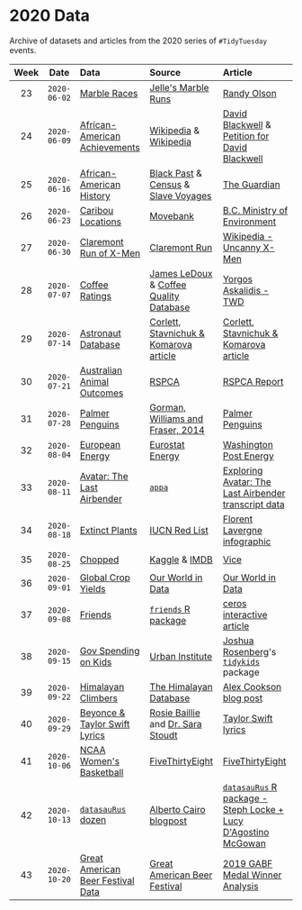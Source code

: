# 2020 Data

Archive of datasets and articles from the 2020 series of `#TidyTuesday` events.

| Week | Date | Data | Source | Article
| :---: | :---: | :--- | :--- | :---|
| 23 | `2020-06-02` | [Marble Races](https://github.com/rfordatascience/tidytuesday/blob/master/data/2020/2020-06-02/readme.md) | [Jelle's Marble Runs](https://www.youtube.com/channel/UCYJdpnjuSWVOLgGT9fIzL0g)| [Randy Olson](http://www.randalolson.com/2020/05/24/a-data-driven-look-at-marble-racing/) |
| 24 | `2020-06-09` | [African-American Achievements](https://github.com/rfordatascience/tidytuesday/blob/master/data/2020/2020-06-09/readme.md) | [Wikipedia](https://en.wikipedia.org/wiki/List_of_African-American_inventors_and_scientists) & [Wikipedia](https://en.wikipedia.org/wiki/List_of_African-American_firsts) | [David Blackwell](https://www.stltoday.com/news/local/obituaries/david-blackwell-fought-racism-became-world-famous-statistician/article_8ea41058-5f35-5afa-9c3a-007200c5c179.html) & [Petition for David Blackwell](https://www.change.org/p/american-statistical-association-rename-the-fisher-lecture-after-david-blackwell?recruiter=1107887809) |
| 25 | `2020-06-16` | [African-American History](https://github.com/rfordatascience/tidytuesday/blob/master/data/2020/2020-06-16/readme.md) | [Black Past](https://www.blackpast.org/donate/) & [Census](https://www.census.gov/content/dam/Census/library/working-papers/2002/demo/POP-twps0056.pdf) & [Slave Voyages](https://slavevoyages.org/) | [The Guardian](https://www.theguardian.com/news/2019/aug/15/400-years-since-slavery-timeline) |
| 26 | `2020-06-23` | [Caribou Locations](https://github.com/rfordatascience/tidytuesday/blob/master/data/2020/2020-06-23/readme.md) | [Movebank](https://www.movebank.org/cms/movebank-content/about-movebank) | [B.C. Ministry of Environment](https://www2.gov.bc.ca/assets/gov/environment/plants-animals-and-ecosystems/wildlife-wildlife-habitat/caribou/science_update_final_from_web_jan_2014.pdf)  |
| 27 | `2020-06-30` | [Claremont Run of X-Men](https://github.com/rfordatascience/tidytuesday/blob/master/data/2020/2020-06-30/readme.md) | [Claremont Run](http://www.claremontrun.com/) | [Wikipedia - Uncanny X-Men](https://en.wikipedia.org/wiki/Uncanny_X-Men)  |
| 28 | `2020-07-07` | [Coffee Ratings](https://github.com/rfordatascience/tidytuesday/blob/master/data/2020/2020-07-07/readme.md) | [James LeDoux](https://github.com/jldbc/coffee-quality-database) & [Coffee Quality Database](https://github.com/jldbc/coffee-quality-database)  | [Yorgos Askalidis - TWD](https://towardsdatascience.com/the-data-speak-ethiopia-has-the-best-coffee-91f88ed37e84)  |
| 29 | `2020-07-14` | [Astronaut Database](https://github.com/rfordatascience/tidytuesday/blob/master/data/2020/2020-07-14/readme.md) | [Corlett, Stavnichuk & Komarova article](https://www.sciencedirect.com/science/article/abs/pii/S2214552420300444) | [Corlett, Stavnichuk & Komarova article](https://www.sciencedirect.com/science/article/abs/pii/S2214552420300444) |
| 30 | `2020-07-21` | [Australian Animal Outcomes](https://github.com/rfordatascience/tidytuesday/blob/master/data/2020/2020-07-21/readme.md) | [RSPCA](https://www.rspca.org.au/what-we-do/our-role-caring-animals/annual-statistics) | [RSPCA Report](https://www.rspca.org.au/sites/default/files/RSPCA%20Report%20on%20animal%20outcomes%202018-2019.pdf) |
| 31 | `2020-07-28` | [Palmer Penguins](https://github.com/rfordatascience/tidytuesday/blob/master/data/2020/2020-07-28/readme.md) | [Gorman, Williams and Fraser, 2014](https://doi.org/10.1371/journal.pone.0090081) | [Palmer Penguins](https://allisonhorst.github.io/palmerpenguins/) |
| 32 | `2020-08-04` | [European Energy](https://github.com/rfordatascience/tidytuesday/blob/master/data/2020/2020-08-04/readme.md) | [Eurostat Energy](https://ec.europa.eu/eurostat/statistics-explained/index.php/Electricity_generation_statistics_%E2%80%93_first_results) | [Washington Post Energy](https://www.washingtonpost.com/climate-environment/2020/07/30/biden-calls-100-percent-clean-electricity-by-2035-heres-how-far-we-have-go/?arc404=true&utm_medium=social&utm_source=twitter&utm_campaign=wp_graphics) |
| 33 | `2020-08-11` | [Avatar: The Last Airbender](https://github.com/rfordatascience/tidytuesday/blob/master/data/2020/2020-08-11/readme.md) | [`appa`](https://github.com/averyrobbins1/appa) | [Exploring Avatar: The Last Airbender transcript data](https://www.avery-robbins.com/2020/07/11/avatar-eda/) |
| 34 | `2020-08-18` | [Extinct Plants](https://github.com/rfordatascience/tidytuesday/blob/master/data/2020/2020-08-18/readme.md) | [IUCN Red List](https://www.iucnredlist.org/) | [Florent Lavergne infographic](https://www.behance.net/gallery/98304453/Infographic-Plants-in-Danger) |
| 35 | `2020-08-25` | [Chopped](https://github.com/rfordatascience/tidytuesday/blob/master/data/2020/2020-08-25/readme.md) | [Kaggle](https://www.kaggle.com/jeffreybraun/chopped-10-years-of-episode-data) & [IMDB](https://www.imdb.com/title/tt1353281/episodes?ref_=tt_eps_sn_mr) | [Vice](https://www.vice.com/en_us/article/wj8q39/how-chopped-became-tvs-greatest-cooking-show) |
| 36 | `2020-09-01` | [Global Crop Yields](https://github.com/rfordatascience/tidytuesday/blob/master/data/2020/2020-09-01/readme.md) | [Our World in Data](https://ourworldindata.org/crop-yields) | [Our World in Data](https://ourworldindata.org/crop-yields) |
| 37 | `2020-09-08` | [Friends](https://github.com/rfordatascience/tidytuesday/blob/master/data/2020/2020-09-08/readme.md) | [`friends` R package](https://github.com/EmilHvitfeldt/friends) | [ceros interactive article](https://www.ceros.com/originals/friends-scripts-25th-anniversary-catchphrase-scenes-quotes/) |
| 38 | `2020-09-15` | [Gov Spending on Kids](https://github.com/rfordatascience/tidytuesday/blob/master/data/2020/2020-09-15/readme.md) | [Urban Institute](https://datacatalog.urban.org/dataset/state-state-spending-kids-dataset) | [Joshua Rosenberg](https://twitter.com/jrosenberg6432)'s [`tidykids`](https://jrosen48.github.io/tidykids/index.html) package |
| 39 | `2020-09-22` | [Himalayan Climbers](https://github.com/rfordatascience/tidytuesday/blob/master/data/2020/2020-09-22/readme.md) | [The Himalayan Database](https://www.himalayandatabase.com/) | [Alex Cookson blog post](https://www.alexcookson.com/post/analyzing-himalayan-peaks-first-ascents/) |
| 40 | `2020-09-29` | [Beyonce & Taylor Swift Lyrics](https://github.com/rfordatascience/tidytuesday/blob/master/data/2020/2020-09-29/readme.md) | [Rosie Baillie](https://twitter.com/Rosie_Baillie_) and [Dr. Sara Stoudt](https://twitter.com/sastoudt) | [Taylor Swift lyrics](https://rpubs.com/RosieB/taylorswiftlyricanalysis) |
| 41 | `2020-10-06` | [NCAA Women's Basketball](https://github.com/rfordatascience/tidytuesday/blob/master/data/2020/2020-10-06/readme.md) | [FiveThirtyEight](https://fivethirtyeight.com/features/louisiana-tech-was-the-uconn-of-the-80s/) | [FiveThirtyEight](https://fivethirtyeight.com/features/louisiana-tech-was-the-uconn-of-the-80s/) |
| 42 | `2020-10-13` | [`datasauRus` dozen](https://github.com/rfordatascience/tidytuesday/blob/master/data/2020/2020-10-13/readme.md) | [Alberto Cairo blogpost](http://www.thefunctionalart.com/2016/08/download-datasaurus-never-trust-summary.html) | [`datasauRus` R package - Steph Locke +  Lucy D'Agostino McGowan](https://cran.r-project.org/web/packages/datasauRus/vignettes/Datasaurus.html) |
| 43 | `2020-10-20` | [Great American Beer Festival Data](https://github.com/rfordatascience/tidytuesday/blob/master/data/2020/2020-10-20/readme.md) | [Great American Beer Festival](https://www.greatamericanbeerfestival.com/the-competition/winners/) | [2019 GABF Medal Winner Analysis](https://www.brewersassociation.org/insights/gabf-medal-winners-analyzed-2019-edition/) |
